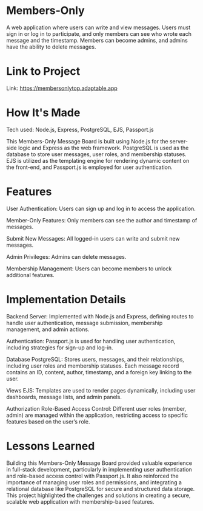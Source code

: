 # Members-Only 

A web application where users can write and view messages. Users must sign in or log in to participate, and only members can see who wrote each message and the timestamp. Members can become admins, and admins have the ability to delete messages.

# Link to Project

Link: https://membersonlytop.adaptable.app

# How It's Made

Tech used: Node.js, Express, PostgreSQL, EJS, Passport.js

This Members-Only Message Board is built using Node.js for the server-side logic and Express as the web framework. PostgreSQL is used as the database to store user messages, user roles, and membership statuses. EJS is utilized as the templating engine for rendering dynamic content on the front-end, and Passport.js is employed for user authentication.

# Features

User Authentication: Users can sign up and log in to access the application.

Member-Only Features: Only members can see the author and timestamp of messages.

Submit New Messages: All logged-in users can write and submit new messages.

Admin Privileges: Admins can delete messages.

Membership Management: Users can become members to unlock additional features.

# Implementation Details

Backend Server: Implemented with Node.js and Express, defining routes to handle user authentication, message submission, membership management, and admin actions.

Authentication: Passport.js is used for handling user authentication, including strategies for sign-up and log-in.

Database PostgreSQL: Stores users, messages, and their relationships, including user roles and membership statuses. Each message record contains an ID, content, author, timestamp, and a foreign key linking to the user.

Views EJS: Templates are used to render pages dynamically, including user dashboards, message lists, and admin panels.

Authorization Role-Based Access Control: Different user roles (member, admin) are managed within the application, restricting access to specific features based on the user’s role.

# Lessons Learned

Building this Members-Only Message Board provided valuable experience in full-stack development, particularly in implementing user authentication and role-based access control with Passport.js. It also reinforced the importance of managing user roles and permissions, and integrating a relational database like PostgreSQL for secure and structured data storage. This project highlighted the challenges and solutions in creating a secure, scalable web application with membership-based features.
